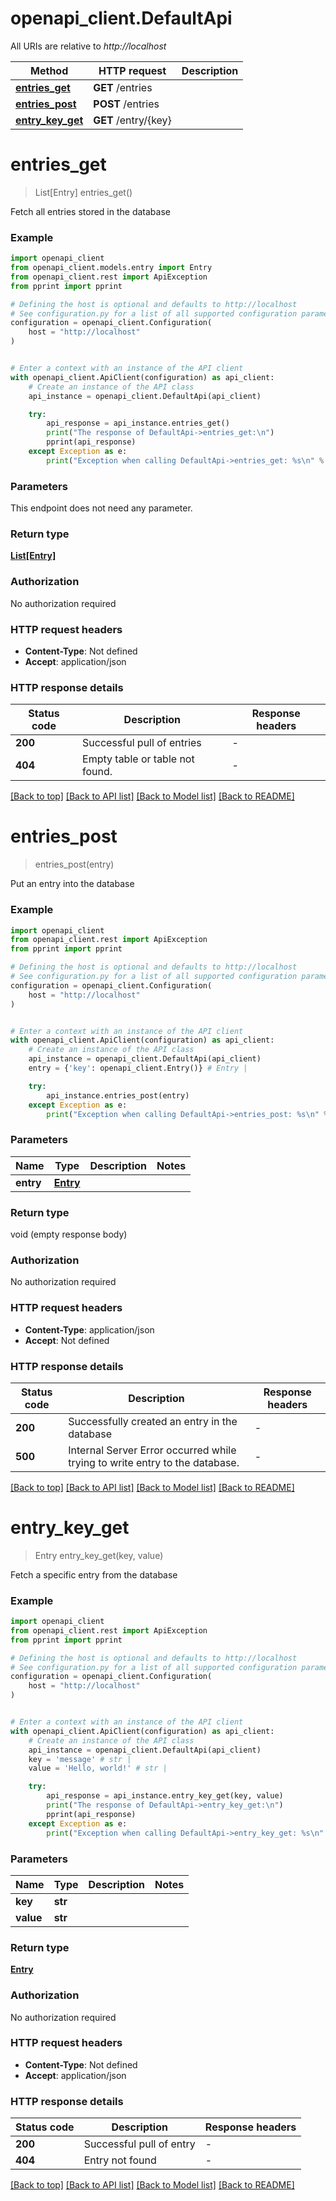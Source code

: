 # openapi_client.DefaultApi

All URIs are relative to *http://localhost*

Method | HTTP request | Description
------------- | ------------- | -------------
[**entries_get**](DefaultApi.md#entries_get) | **GET** /entries | 
[**entries_post**](DefaultApi.md#entries_post) | **POST** /entries | 
[**entry_key_get**](DefaultApi.md#entry_key_get) | **GET** /entry/{key} | 


# **entries_get**
> List[Entry] entries_get()

Fetch all entries stored in the database

### Example


```python
import openapi_client
from openapi_client.models.entry import Entry
from openapi_client.rest import ApiException
from pprint import pprint

# Defining the host is optional and defaults to http://localhost
# See configuration.py for a list of all supported configuration parameters.
configuration = openapi_client.Configuration(
    host = "http://localhost"
)


# Enter a context with an instance of the API client
with openapi_client.ApiClient(configuration) as api_client:
    # Create an instance of the API class
    api_instance = openapi_client.DefaultApi(api_client)

    try:
        api_response = api_instance.entries_get()
        print("The response of DefaultApi->entries_get:\n")
        pprint(api_response)
    except Exception as e:
        print("Exception when calling DefaultApi->entries_get: %s\n" % e)
```



### Parameters

This endpoint does not need any parameter.

### Return type

[**List[Entry]**](Entry.md)

### Authorization

No authorization required

### HTTP request headers

 - **Content-Type**: Not defined
 - **Accept**: application/json

### HTTP response details

| Status code | Description | Response headers |
|-------------|-------------|------------------|
**200** | Successful pull of entries |  -  |
**404** | Empty table or table not found. |  -  |

[[Back to top]](#) [[Back to API list]](../README.md#documentation-for-api-endpoints) [[Back to Model list]](../README.md#documentation-for-models) [[Back to README]](../README.md)

# **entries_post**
> entries_post(entry)

Put an entry into the database

### Example


```python
import openapi_client
from openapi_client.rest import ApiException
from pprint import pprint

# Defining the host is optional and defaults to http://localhost
# See configuration.py for a list of all supported configuration parameters.
configuration = openapi_client.Configuration(
    host = "http://localhost"
)


# Enter a context with an instance of the API client
with openapi_client.ApiClient(configuration) as api_client:
    # Create an instance of the API class
    api_instance = openapi_client.DefaultApi(api_client)
    entry = {'key': openapi_client.Entry()} # Entry | 

    try:
        api_instance.entries_post(entry)
    except Exception as e:
        print("Exception when calling DefaultApi->entries_post: %s\n" % e)
```



### Parameters


Name | Type | Description  | Notes
------------- | ------------- | ------------- | -------------
 **entry** | [**Entry**](Entry.md)|  | 

### Return type

void (empty response body)

### Authorization

No authorization required

### HTTP request headers

 - **Content-Type**: application/json
 - **Accept**: Not defined

### HTTP response details

| Status code | Description | Response headers |
|-------------|-------------|------------------|
**200** | Successfully created an entry in the database |  -  |
**500** | Internal Server Error occurred while trying to write entry to the database. |  -  |

[[Back to top]](#) [[Back to API list]](../README.md#documentation-for-api-endpoints) [[Back to Model list]](../README.md#documentation-for-models) [[Back to README]](../README.md)

# **entry_key_get**
> Entry entry_key_get(key, value)

Fetch a specific entry from the database

### Example


```python
import openapi_client
from openapi_client.rest import ApiException
from pprint import pprint

# Defining the host is optional and defaults to http://localhost
# See configuration.py for a list of all supported configuration parameters.
configuration = openapi_client.Configuration(
    host = "http://localhost"
)


# Enter a context with an instance of the API client
with openapi_client.ApiClient(configuration) as api_client:
    # Create an instance of the API class
    api_instance = openapi_client.DefaultApi(api_client)
    key = 'message' # str | 
    value = 'Hello, world!' # str | 

    try:
        api_response = api_instance.entry_key_get(key, value)
        print("The response of DefaultApi->entry_key_get:\n")
        pprint(api_response)
    except Exception as e:
        print("Exception when calling DefaultApi->entry_key_get: %s\n" % e)
```



### Parameters


Name | Type | Description  | Notes
------------- | ------------- | ------------- | -------------
 **key** | **str**|  | 
 **value** | **str**|  | 

### Return type

[**Entry**](Entry.md)

### Authorization

No authorization required

### HTTP request headers

 - **Content-Type**: Not defined
 - **Accept**: application/json

### HTTP response details

| Status code | Description | Response headers |
|-------------|-------------|------------------|
**200** | Successful pull of entry |  -  |
**404** | Entry not found |  -  |

[[Back to top]](#) [[Back to API list]](../README.md#documentation-for-api-endpoints) [[Back to Model list]](../README.md#documentation-for-models) [[Back to README]](../README.md)

